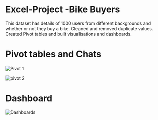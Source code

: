 # Excel-Project -Bike Buyers 

This dataset has details of 1000 users from different backgrounds and whether or not they buy a bike. Cleaned and removed duplicate values. Created Pivot tables and built visualisations and dashboards.

# Pivot tables and Chats #
![Pivot 1](https://github.com/shruthick99/Excel-Project/assets/110411394/da980b0a-73f4-41e9-b238-f2b2614aa233)

![pivot 2](https://github.com/shruthick99/Excel-Project/assets/110411394/96fb14ec-dc95-44f0-b586-08170b4124e5)

# Dashboard #
![Dashboards](https://github.com/shruthick99/Excel-Project/assets/110411394/d257a155-3551-4906-b640-0abc3b663c02)
